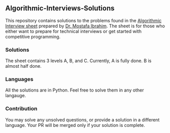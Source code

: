 ## Algorithmic-Interviews-Solutions
This repository contains solutions to the problems found in the [Algorithmic Interview sheet](https://docs.google.com/spreadsheets/d/1ClmoHFMqQKOHinRhrId42sbofQ0T0IyaFzZcEcVvXbU/edit#gid=593476609) prepared by [Dr. Mostafa Ibrahim](https://sites.google.com/site/mostafasibrahim/). The sheet is for those who either want to prepare for technical interviews or get started with competitive programming. 

### Solutions 
The sheet contains 3 levels A, B, and C. Currently, A is fully done. B is almost half done.  


### Languages
All the solutions are in Python. Feel free to solve them in any other langauge.

### Contribution
You may solve any unsolved questions, or provide a solution in a different language. Your PR will be merged only if your solution is complete. 



